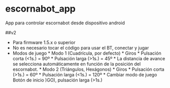 # escornabot_app
App para controlar escornabot desde dispositivo android

##v2
 * Para firmware 1.5.x o superior
 * No es necesario tocar el código para usar el BT, conectar y jugar
 * Modos de juego
        * Modo 1 (Cuadrícula, por defecto)
          * Giros
            * Pulsación corta (<1s.) = 90º
            * Pulsación larga (>1s.) = 45º
          * La distancia de avance se selecciona automáticamente en función de la posición del escornabot.
        * Modo 2 (Triángulos, Hexágonos)
          * Giros
            * Pulsación corta (>1s.) = 60º
            * Pulsación larga (<1s.) = 120º
        * Cambiar modo de juego
            Botón de inicio )GO), pulsación larga (>1s.)
